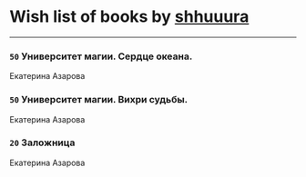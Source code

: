 # Wish list of books by [shhuuura](http://vk.com/id487658183)
---

### `50` Университет магии. Сердце океана.
Екатерина Азарова

### `50` Университет магии. Вихри судьбы.
Екатерина Азарова

### `20` Заложница
Екатерина Азарова

